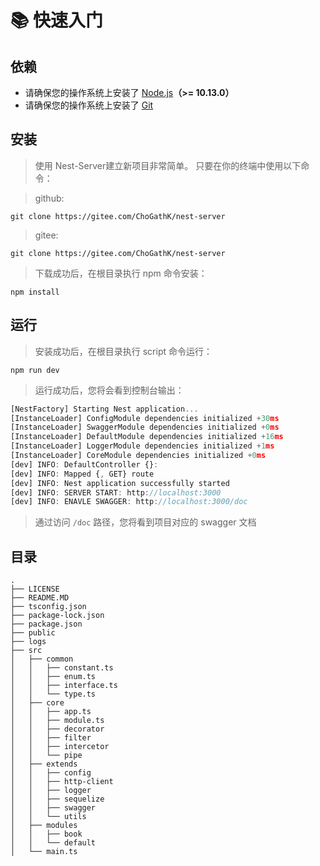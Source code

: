 # 📚 快速入门

## 依赖

- 请确保您的操作系统上安装了 [Node.js](http://nodejs.cn/download/)**（>= 10.13.0）**
- 请确保您的操作系统上安装了 [Git](https://git-scm.com/) 

## 安装

> 使用 Nest-Server建立新项目非常简单。 只要在你的终端中使用以下命令：

> github:

```
git clone https://gitee.com/ChoGathK/nest-server
```

> gitee:

```
git clone https://gitee.com/ChoGathK/nest-server
```

> 下载成功后，在根目录执行 npm 命令安装：

```
npm install
```

## 运行

> 安装成功后，在根目录执行 script 命令运行：

```
npm run dev
```

> 运行成功后，您将会看到控制台输出：

```JavaScript
[NestFactory] Starting Nest application...
[InstanceLoader] ConfigModule dependencies initialized +30ms
[InstanceLoader] SwaggerModule dependencies initialized +0ms
[InstanceLoader] DefaultModule dependencies initialized +16ms
[InstanceLoader] LoggerModule dependencies initialized +1ms
[InstanceLoader] CoreModule dependencies initialized +0ms
[dev] INFO: DefaultController {}:
[dev] INFO: Mapped {, GET} route
[dev] INFO: Nest application successfully started
[dev] INFO: SERVER START: http://localhost:3000
[dev] INFO: ENAVLE SWAGGER: http://localhost:3000/doc
```

> 通过访问 `/doc` 路径，您将看到项目对应的 swagger 文档

## 目录

```
.
├── LICENSE
├── README.MD
├── tsconfig.json
├── package-lock.json
├── package.json
├── public
├── logs
├── src
│   ├── common
│   │   ├── constant.ts
│   │   ├── enum.ts
│   │   ├── interface.ts
│   │   └── type.ts
│   ├── core
│   │   ├── app.ts
│   │   ├── module.ts
│   │   ├── decorator
│   │   ├── filter
│   │   ├── intercetor
│   │   └── pipe
│   ├── extends
│   │   ├── config
│   │   ├── http-client
│   │   ├── logger
│   │   ├── sequelize
│   │   ├── swagger
│   │   └── utils
│   ├── modules
│   │   ├── book
│   │   └── default
│   └── main.ts
```
